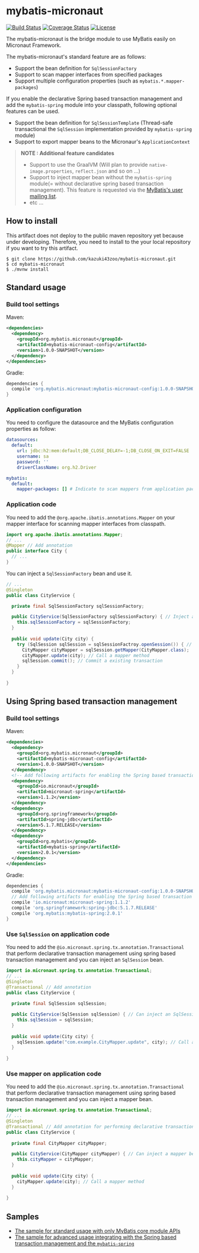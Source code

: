 # mybatis-micronaut

[![Build Status](https://travis-ci.org/kazuki43zoo/mybatis-micronaut.svg?branch=master)](https://travis-ci.org/kazuki43zoo/mybatis-micronaut)
[![Coverage Status](https://coveralls.io/repos/github/kazuki43zoo/mybatis-micronaut/badge.svg?branch=master)](https://coveralls.io/github/kazuki43zoo/mybatis-micronaut?branch=master)
[![License](http://img.shields.io/:license-apache-brightgreen.svg)](http://www.apache.org/licenses/LICENSE-2.0.html)


The mybatis-micronaut is the bridge module to use MyBatis easily on Micronaut Framework.

The mybatis-micronaut's standard feature are as follows:

* Support the bean definition for `SqlSessionFactory`
* Support to scan mapper interfaces from specified packages
* Support multiple configuration properties (such as `mybatis.*.mapper-packages`)

If you enable the declarative Spring based transaction management and add the `mybatis-spring` module into your classpath, following optional features can be used.

* Support the bean definition for `SqlSessionTemplate` (Thread-safe transactional the `SqlSession` implementation provided by `mybatis-spring` module)
* Support to export mapper beans to the Micronaur's `ApplicationContext`

> **NOTE : Additional feature candidates**
>
> * Support to use the GraalVM (Will plan to provide `native-image.properties`, `reflect.json` and so on ...)
> * Support to inject mapper bean without the `mybatis-spring` module(= without declarative spring based transaction management). This feature is requested via the [MyBatis's user mailing list](https://groups.google.com/forum/#!topic/mybatis-user/-sW62H_1Quw).
> * etc ...

## How to install

This artifact does not deploy to the public maven repository yet because under developing.
Therefore, you need to install to the your local repository if you want to try this artifact.

```
$ git clone https://github.com/kazuki43zoo/mybatis-micronaut.git
$ cd mybatis-micronaut
$ ./mvnw install
```

## Standard usage

### Build tool settings

Maven:

```xml
<dependencies>
  <dependency>
    <groupId>org.mybatis.micronaut</groupId>
    <artifactId>mybatis-micronaut-config</artifactId>
    <version>1.0.0-SNAPSHOT</version>
  </dependency>
</dependencies>
```

Gradle:

```groovy
dependencies {
  compile 'org.mybatis.micronaut:mybatis-micronaut-config:1.0.0-SNAPSHOT'
}
```

### Application configuration

You need to configure the datasource and the MyBatis configuration properties as follow:

```yaml
datasources:
  default:
    url: jdbc:h2:mem:default;DB_CLOSE_DELAY=-1;DB_CLOSE_ON_EXIT=FALSE
    username: sa
    password: ''
    driverClassName: org.h2.Driver

mybatis:
  default:
    mapper-packages: [] # Indicate to scan mappers from application package
```

### Application code

You need to add the `@org.apache.ibatis.annotations.Mapper` on your mapper interface for scanning mapper interfaces from classpath.

```java
import org.apache.ibatis.annotations.Mapper;
// ...
@Mapper // Add annotation
public interface City {
  // ...
}
```

You can inject a `SqlSessionFactory` bean and use it.

```java
// ...
@Singleton
public class CityService {

  private final SqlSessionFactory sqlSessionFactory;

  public CityService(SqlSessionFactory sqlSessionFactory) { // Inject an SqlSessionFactory bean
    this.sqlSessionFactory = sqlSessionFactory;
  }
  
  public void update(City city) {
    try (SqlSession sqlSession = sqlSessionFactroy.openSession()) { // Retrieve a new SqlSession (begin a new transaction)
      CityMapper cityMapper = sqlSession.getMapper(CityMapper.class);  // Retrieve a mapper object
      cityMapper.update(city); // Call a mapper method
      sqlSession.commit(); // Commit a existing transaction
    }
  }
  
}
```

## Using Spring based transaction management

### Build tool settings

Maven:

```xml
<dependencies>
  <dependency>
    <groupId>org.mybatis.micronaut</groupId>
    <artifactId>mybatis-micronaut-config</artifactId>
    <version>1.0.0-SNAPSHOT</version>
  </dependency>
  <!-- Add following artifacts for enabling the Spring based transaction management -->
  <dependency>
    <groupId>io.micronaut</groupId>
    <artifactId>micronaut-spring</artifactId>
    <version>1.1.2</version>
  </dependency>
  <dependency>
    <groupId>org.springframework</groupId>
    <artifactId>spring-jdbc</artifactId>
    <version>5.1.7.RELEASE</version>
  </dependency>
  <dependency>
    <groupId>org.mybatis</groupId>
    <artifactId>mybatis-spring</artifactId>
    <version>2.0.1</version>
  </dependency>
</dependencies>
```

Gradle:

```groovy
dependencies {
  compile 'org.mybatis.micronaut:mybatis-micronaut-config:1.0.0-SNAPSHOT'
  // Add following artifacts for enabling the Spring based transaction management
  compile 'io.micronaut:micronaut-spring:1.1.2'
  compile 'org.springframework:spring-jdbc:5.1.7.RELEASE'
  compile 'org.mybatis:mybatis-spring:2.0.1'
}
```

### Use `SqlSession` on application code

You need to add the `@io.micronaut.spring.tx.annotation.Transactional` that perform declarative transaction management 
using spring based transaction management and you can inject an `SqlSession` bean.

```java
import io.micronaut.spring.tx.annotation.Transactional;
// ...
@Singleton
@Transactional // Add annotation
public class CityService {
  
  private final SqlSession sqlSession;

  public CityService(SqlSession sqlSession) { // Can inject an SqlSession(SqlSessionTemplate)
    this.sqlSession = sqlSession;
  }
  
  public void update(City city) {
    sqlSession.update("com.example.CityMapper.update", city); // Call an SqlSession method
  }
  
}
```

### Use mapper on application code

You need to add the `@io.micronaut.spring.tx.annotation.Transactional` that perform declarative transaction management 
using spring based transaction management and you can inject a mapper bean.

```java
import io.micronaut.spring.tx.annotation.Transactional;
// ...
@Singleton
@Transactional // Add annotation for performing declarative transaction management
public class CityService {
  
  private final CityMapper cityMapper;

  public CityService(CityMapper cityMapper) { // Can inject a mapper bean
    this.cityMapper = cityMapper;
  }
  
  public void update(City city) {
    cityMapper.update(city); // Call a mapper method
  }
  
}
```

## Samples

* [The sample for standard usage with only MyBatis core module APIs](./mybatis-micronaut-samples/mybatis-micronaut-samples-standard)
* [The sample for advanced usage integrating with the Spring based transaction management and the `mybatis-spring`](./mybatis-micronaut-samples/mybatis-micronaut-samples-springtx)
